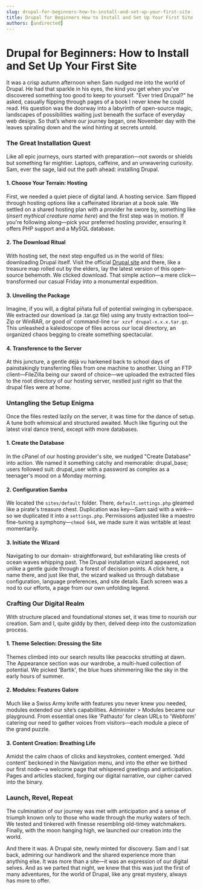 ```yaml
---
slug: drupal-for-beginners-how-to-install-and-set-up-your-first-site
title: Drupal for Beginners How to Install and Set Up Your First Site
authors: [undirected]
---
```



# Drupal for Beginners: How to Install and Set Up Your First Site

It was a crisp autumn afternoon when Sam nudged me into the world of Drupal. He had that sparkle in his eyes, the kind you get when you've discovered something too good to keep to yourself. "Ever tried Drupal?" he asked, casually flipping through pages of a book I never knew he could read. His question was the doorway into a labyrinth of open-source magic, landscapes of possibilities waiting just beneath the surface of everyday web design. So that’s where our journey began, one November day with the leaves spiraling down and the wind hinting at secrets untold.

### The Great Installation Quest

Like all epic journeys, ours started with preparation—not swords or shields but something far mightier. Laptops, caffeine, and an unwavering curiosity. Sam, ever the sage, laid out the path ahead: installing Drupal. 

#### 1. Choose Your Terrain: Hosting

First, we needed a quiet piece of digital land. A hosting service. Sam flipped through hosting options like a caffeinated librarian at a book sale. We settled on a shared hosting plan with a provider he swore by, something like (*insert mythical creature name here*) and the first step was in motion. If you're following along—pick your preferred hosting provider, ensuring it offers PHP support and a MySQL database.

#### 2. The Download Ritual

With hosting set, the next step engulfed us in the world of files: downloading Drupal itself. Visit the official [Drupal site](https://www.drupal.org/download) and there, like a treasure map rolled out by the elders, lay the latest version of this open-source behemoth. We clicked download. That simple action—a mere click—transformed our casual Friday into a monumental expedition.

#### 3. Unveiling the Package

Imagine, if you will, a digital piñata full of potential swinging in cyberspace. We extracted our download (a .tar.gz file) using any trusty extraction tool—Zip or WinRAR, or good ol' command-line `tar xzvf drupal-x.x.x.tar.gz`. This unleashed a kaleidoscope of files across our local directory, an organized chaos begging to create something spectacular.

#### 4. Transference to the Server

At this juncture, a gentle déjà vu harkened back to school days of painstakingly transferring files from one machine to another. Using an FTP client—FileZilla being our sword of choice—we uploaded the extracted files to the root directory of our hosting server, nestled just right so that the drupal files were at home.

### Untangling the Setup Enigma

Once the files rested lazily on the server, it was time for the dance of setup. A tune both whimsical and structured awaited. Much like figuring out the latest viral dance trend, except with more databases.

#### 1. Create the Database

In the cPanel of our hosting provider's site, we nudged "Create Database" into action. We named it something catchy and memorable: drupal_base; users followed suit: drupal_user with a password as complex as a teenager's mood on a Monday morning.

#### 2. Configuration Samba

We located the `sites/default` folder. There, `default.settings.php` gleamed like a pirate's treasure chest. Duplication was key—Sam said with a wink—so we duplicated it into a `settings.php`. Permissions adjusted like a maestro fine-tuning a symphony—`chmod 644`, we made sure it was writable at least momentarily.

#### 3. Initiate the Wizard

Navigating to our domain- straightforward, but exhilarating like crests of ocean waves whipping past. The Drupal installation wizard appeared, not unlike a gentle guide through a forest of decision points. A click here, a name there, and just like that, the wizard walked us through database configuration, language preferences, and site details. Each screen was a nod to our efforts, a page from our own unfolding legend.

### Crafting Our Digital Realm

With structure placed and foundational stones set, it was time to nourish our creation. Sam and I, quite giddy by then, delved deep into the customization process.

#### 1. Theme Selection: Dressing the Site

Themes climbed into our search results like peacocks strutting at dawn. The Appearance section was our wardrobe, a multi-hued collection of potential. We picked 'Bartik', the blue hues shimmering like the sky in the early hours of summer.

#### 2. Modules: Features Galore

Much like a Swiss Army knife with features you never knew you needed, modules extended our site’s capabilities. Administer > Modules became our playground. From essential ones like 'Pathauto' for clean URLs to 'Webform' catering our need to gather voices from visitors—each module a piece of the grand puzzle.

#### 3. Content Creation: Breathing Life

Amidst the calm chaos of clicks and keystrokes, content emerged. 'Add content' beckoned in the Navigation menu, and into the ether we birthed our first node—a welcome page that whispered greetings and anticipation. Pages and articles stacked, forging our digital narrative, our cipher carved into the binary.

### Launch, Revel, Repeat

The culmination of our journey was met with anticipation and a sense of triumph known only to those who wade through the murky waters of tech. We tested and tinkered with finesse resembling old-timey watchmakers. Finally, with the moon hanging high, we launched our creation into the world.

And there it was. A Drupal site, newly minted for discovery. Sam and I sat back, admiring our handiwork and the shared experience more than anything else. It was more than a site—it was an expression of our digital selves. And as we parted that night, we knew that this was just the first of many adventures, for the world of Drupal, like any great mystery, always has more to offer.